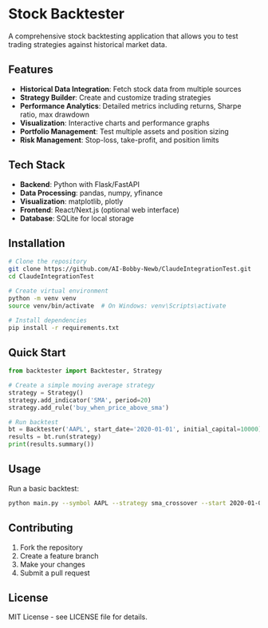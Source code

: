 # Stock Backtester

A comprehensive stock backtesting application that allows you to test trading strategies against historical market data.

## Features

- **Historical Data Integration**: Fetch stock data from multiple sources
- **Strategy Builder**: Create and customize trading strategies  
- **Performance Analytics**: Detailed metrics including returns, Sharpe ratio, max drawdown
- **Visualization**: Interactive charts and performance graphs
- **Portfolio Management**: Test multiple assets and position sizing
- **Risk Management**: Stop-loss, take-profit, and position limits

## Tech Stack

- **Backend**: Python with Flask/FastAPI
- **Data Processing**: pandas, numpy, yfinance
- **Visualization**: matplotlib, plotly
- **Frontend**: React/Next.js (optional web interface)
- **Database**: SQLite for local storage

## Installation

```bash
# Clone the repository
git clone https://github.com/AI-Bobby-Newb/ClaudeIntegrationTest.git
cd ClaudeIntegrationTest

# Create virtual environment
python -m venv venv
source venv/bin/activate  # On Windows: venv\Scripts\activate

# Install dependencies
pip install -r requirements.txt
```

## Quick Start

```python
from backtester import Backtester, Strategy

# Create a simple moving average strategy
strategy = Strategy()
strategy.add_indicator('SMA', period=20)
strategy.add_rule('buy_when_price_above_sma')

# Run backtest
bt = Backtester('AAPL', start_date='2020-01-01', initial_capital=10000)
results = bt.run(strategy)
print(results.summary())
```

## Usage

Run a basic backtest:
```bash
python main.py --symbol AAPL --strategy sma_crossover --start 2020-01-01
```

## Contributing

1. Fork the repository
2. Create a feature branch
3. Make your changes
4. Submit a pull request

## License

MIT License - see LICENSE file for details.
